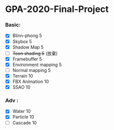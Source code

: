 # GPA-2020-Final-Project
 
### Basic:
- [x]  Blinn-phong 5
- [x]  Skybox 5
- [x]  Shadow Map 5
- [ ]  ~~Toon shading 5~~ (放棄)
- [X]  Framebuffer 5
- [X]  Environment mapping 5
- [ ]  Normal mapping 5
- [X]  Terrain 10
- [X]  FBX Animation 10
- [X]  SSAO 10
### Adv :
- [X]  Water 10
- [X]  Particle 10
- [ ]  Cascade 10
